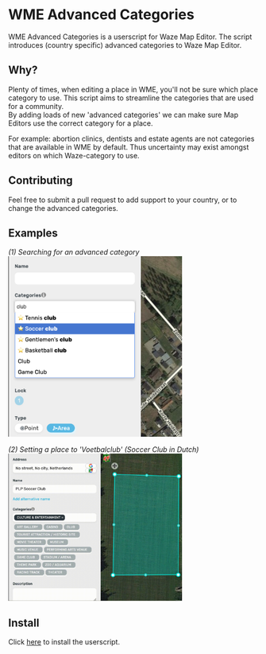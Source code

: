# WME Advanced Categories
WME Advanced Categories is a userscript for Waze Map Editor. The script introduces (country specific) advanced categories to Waze Map Editor. 

## Why?
Plenty of times, when editing a place in WME, you'll not be sure which place category to use. This script aims to streamline the categories that are used for a community.  
By adding loads of new 'advanced categories' we can make sure Map Editors use the correct category for a place.  

For example: abortion clinics, dentists and estate agents are not categories that are available in WME by default. Thus uncertainty may exist amongst editors on which Waze-category to use. 

## Contributing
Feel free to submit a pull request to add support to your country, or to change the advanced categories.

## Examples
_(1) Searching for an advanced category_
<img src=".github/example_club.png" width="350">  
  
_(2) Setting a place to 'Voetbalclub' (Soccer Club in Dutch)_
<img src=".github/example_soccer_club.gif" width="350">  

## Install
Click [here](https://github.com/musa11971/WME-Advanced-Categories/raw/master/wme-advanced-categories.user.js) to install the userscript.